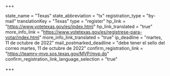 +++

state_name = "Texas"
state_abbreviation = "tx"
registration_type = "by-mail"
translationKey = "Texas"
type = "register"
hp_link = "https://www.votetexas.gov/es/index.html"
hp_link_translated = "true"
more_info_link = "https://www.votetexas.gov/es/registrese-para-votar/index.html"
more_info_link_translated = "true"
ip_deadline = "martes, 11 de octubre de 2022"
mail_postmarked_deadline = "debe tener el sello del correo martes, 11 de octubre de 2022"
confirm_registration_link = "https://teamrv-mvp.sos.texas.gov/MVP/mvp.do"
confirm_registration_link_language_selection = "true"

+++